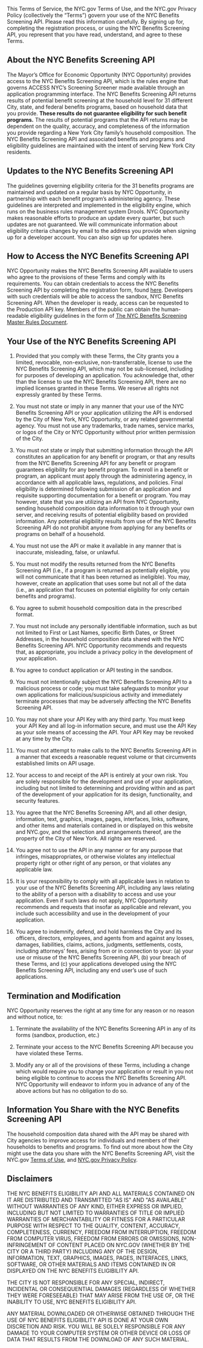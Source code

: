 This Terms of Service, the NYC.gov Terms of Use, and the NYC.gov Privacy Policy (collectively the “Terms”) govern your use of the NYC Benefits Screening API. Please read this information carefully. By signing up for, completing the registration process, or using the NYC Benefits Screening API, you represent that you have read, understand, and agree to these Terms. 

## About the NYC Benefits Screening API

The Mayor’s Office for Economic Opportunity (NYC Opportunity) provides access to the NYC Benefits Screening API, which is the rules engine that governs ACCESS NYC’s Screening Screener made available through an application programming interface. The NYC Benefits Screening API returns results of potential benefit screening at the household level for 31 different City, state, and federal benefits programs, based on household data that you provide. **These results do not guarantee eligibility for such benefit programs.** The results of potential programs that the API returns may be dependent on the quality, accuracy, and completeness of the information you provide regarding a New York City family’s household composition.  The NYC Benefits Screening API and associated benefits and programs and eligibility guidelines are maintained with the intent of serving New York City residents.

## Updates to the NYC Benefits Screening API

The guidelines governing eligibility criteria for the 31 benefits programs are maintained and updated on a regular basis by NYC Opportunity, in partnership with each benefit program’s administering agency. These guidelines are interpreted and implemented in the eligibility engine, which runs on the business rules management system Drools. NYC Opportunity makes reasonable efforts to produce an update every quarter, but such updates are not guaranteed. We will communicate information about eligibility criteria changes by email to the address you provide when signing up for a developer account. You can also sign up for updates here. 

## How to Access the NYC Benefits Screening API

NYC Opportunity makes the NYC Benefits Screening API available to users who agree to the provisions of these Terms and comply with its requirements. You can obtain credentials to access the NYC Benefits Screening API by completing the registration form, found [here](https://cityofnewyork.us18.list-manage.com/subscribe?u=d04b7b607bddbd338b416fa89&id=9a9b43598c). Developers with such credentials will be able to access the sandbox, NYC Benefits Screening API. When the developer is ready, access can be requested to the Production API key. Members of the public can obtain the human-readable eligibility guidelines in the form of [The NYC Benefits Screening Master Rules Document](resources/NYC_Benefits_Eligibility_Screening_Chart_1.3.0.pdf).

## Your Use of the NYC Benefits Screening API

1.  Provided that you comply with these Terms, the City grants you a limited, revocable, non-exclusive, non-transferrable, license to use the NYC Benefits Screening API, which may not be sub-licensed, including for purposes of developing an application. You acknowledge that, other than the license to use the NYC Benefits Screening API, there are no implied licenses granted in these Terms. We reserve all rights not expressly granted by these Terms. 

2.  You must not state or imply in any manner that your use of the NYC Benefits Screening API or your application utilizing the API is endorsed by the City of New York, NYC Opportunity, or any related governmental agency. You must not use any trademarks, trade names, service marks, or logos of the City or NYC Opportunity without prior written permission of the City.  

3.  You must not state or imply that submitting information through the API constitutes an application for any benefit or program, or that any results from the NYC Benefits Screening API for any benefit or program guarantees eligibility for any benefit program. To enroll in a benefit or program, an applicant must apply through the administering agency, in accordance with all applicable laws, regulations, and policies. Final eligibility is determined following submission of an application and requisite supporting documentation for a benefit or program. You may however, state that you are utilizing an API from NYC Opportunity, sending household composition data information to it through your own server, and receiving results of potential eligibility based on provided information. Any potential eligibility results from use of the NYC Benefits Screening API do not prohibit anyone from applying for any benefits or programs on behalf of a household.

4.  You must not use the API or make it available in any manner that is inaccurate, misleading, false, or unlawful.

5.  You must not modify the results returned from the NYC Benefits Screening API (i.e., if a program is returned as potentially eligible, you will not communicate that it has been returned as ineligible). You may, however, create an application that uses some but not all of the data (i.e., an application that focuses on potential eligibility for only certain benefits and programs).

6.  You agree to submit household composition data in the prescribed format.

7.  You must not include any personally identifiable information, such as but not limited to First or Last Names, specific Birth Dates, or Street Addresses, in the household composition data shared with the NYC Benefits Screening API. NYC Opportunity recommends and requests that, as appropriate, you include a privacy policy in the development of your application.

8.  You agree to conduct application or API testing in the sandbox.

9.  You must not intentionally subject the NYC Benefits Screening API to a malicious process or code; you must take safeguards to monitor your own applications for malicious/suspicious activity and immediately terminate processes that may be adversely affecting the NYC Benefits Screening API.

10. You may not share your API Key with any third party. You must keep your API Key and all log-in information secure, and must use the API Key as your sole means of accessing the API. Your API Key may be revoked at any time by the City.

11. You must not attempt to make calls to the NYC Benefits Screening API in a manner that exceeds a reasonable request volume or that circumvents established limits on API usage.

12. Your access to and receipt of the API is entirely at your own risk. You are solely responsible for the development and use of your application, including but not limited to determining and providing within and as part of the development of your application for its design, functionality, and security features.

13. You agree that the NYC Benefits Screening API, and all other design, information, text, graphics, images, pages, interfaces, links, software, and other items and materials contained in or displayed on this website and NYC.gov, and the selection and arrangements thereof, are the property of the City of New York. All rights are reserved.

14. You agree not to use the API in any manner or for any purpose that infringes, misappropriates, or otherwise violates any intellectual property right or other right of any person, or that violates any applicable law.

15. It is your responsibility to comply with all applicable laws in relation to your use of the NYC Benefits Screening API, including any laws relating to the ability of a person with a disability to access and use your application. Even if such laws do not apply, NYC Opportunity recommends and requests that insofar as applicable and relevant, you include such accessibility and use in the development of your application.

16. You agree to indemnify, defend, and hold harmless the City and its officers, directors, employees, and agents from and against any losses, damages, liabilities, claims, actions, judgments, settlements, costs, including attorneys’ fees, arising from or in connection to your: (a) your use or misuse of the NYC Benefits Screening API, (b) your breach of these Terms, and (c) your applications developed using the NYC Benefits Screening API, including any end user’s use of such applications.

## Termination and Modification

NYC Opportunity reserves the right at any time for any reason or no reason and without notice, to:

1.  Terminate the availability of the NYC Benefits Screening API in any of its forms (sandbox, production, etc.)

2.  Terminate your access to the NYC Benefits Screening API because you have violated these Terms.

3.  Modify any or all of the provisions of these Terms, including a change which would require you to change your application or result in you not being eligible to continue to access the NYC Benefits Screening API.
NYC Opportunity will endeavor to inform you in advance of any of the above actions but has no obligation to do so.

## Information You Share with the NYC Benefits Screening API

The household composition data shared with the API may be shared with City agencies to improve access for individuals and members of their households to benefits and programs. To find out more about how the City might use the data you share with the NYC Benefits Screening API, visit the NYC.gov [Terms of Use](https://www1.nyc.gov/home/terms-of-use.page), and [NYC.gov Privacy Policy](https://www1.nyc.gov/home/privacy-policy.page).

## Disclaimers

THE NYC BENEFITS ELIGIBILITY API AND ALL MATERIALS CONTAINED ON IT ARE DISTRIBUTED AND TRANSMITTED "AS IS" AND "AS AVAILABLE" WITHOUT WARRANTIES OF ANY KIND, EITHER EXPRESS OR IMPLIED, INCLUDING BUT NOT LIMITED TO WARRANTIES OF TITLE OR IMPLIED WARRANTIES OF MERCHANTABILITY OR FITNESS FOR A PARTICULAR PURPOSE WITH RESPECT TO THE QUALITY, CONTENT, ACCURACY, COMPLETENESS, CURRENCY, FREEDOM FROM INTERRUPTION, FREEDOM FROM COMPUTER VIRUS, FREEDOM FROM ERRORS OR OMISSIONS, NON-INFRINGEMENT OF CONTENT PLACED ON NYC.GOV (WHETHER BY THE CITY OR A THIRD PARTY) INCLUDING ANY OF THE DESIGN, INFORMATION, TEXT, GRAPHICS, IMAGES, PAGES, INTERFACES, LINKS, SOFTWARE, OR OTHER MATERIALS AND ITEMS CONTAINED IN OR DISPLAYED ON THE NYC BENEFITS ELIGIBILITY API.

THE CITY IS NOT RESPONSIBLE FOR ANY SPECIAL, INDIRECT, INCIDENTAL OR CONSEQUENTIAL DAMAGES (REGARDLESS OF WHETHER THEY WERE FORESEEABLE) THAT MAY ARISE FROM THE USE OF, OR THE INABILITY TO USE, NYC BENEFITS ELIGIBILITY API.

ANY MATERIAL DOWNLOADED OR OTHERWISE OBTAINED THROUGH THE USE OF NYC BENEFITS ELIGIBILITY API IS DONE AT YOUR OWN DISCRETION AND RISK. YOU WILL BE SOLELY RESPONSIBLE FOR ANY DAMAGE TO YOUR COMPUTER SYSTEM OR OTHER DEVICE OR LOSS OF DATA THAT RESULTS FROM THE DOWNLOAD OF ANY SUCH MATERIAL.
